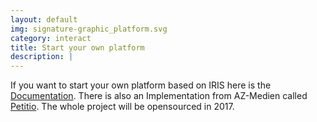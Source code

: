 ```yaml
---
layout: default
img: signature-graphic_platform.svg
category: interact
title: Start your own platform
description: |
---
```

If you want to start your own platform based on IRIS here is the [Documentation](https://github.com/iris-dni/iris-service).
There is also an Implementation from AZ-Medien called [Petitio](https://www.petitio.ch/).
The whole project will be opensourced in 2017.  
